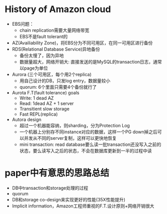 # History of Amazon cloud
- EBS问题：
    - chain replication需要大量网络带宽
    - EBS不是fault tolerant的
- AZ(Availiability Zone)，将EBS分为不同可用区，在同一可用区进行备份
- RDS(Relational Database Service)异地备份 
    - 备份太慢了，因为异地
    - 数据量超大，网络开销大: 直接发送的是MySQL的transaction日志，通常以page为单位
- Aurora (三个可用区，每个用2个replica)
    - 用自己设计的DB，只发log entry，数据量较小
    - quorum: 6个里面只需要4个备份就行了
- Aurota F.T(fault tolerance) goals
    - Write: 1 dead AZ
    - Read: 1dead AZ + 1 server
    - Transitient slow storage 
    - Fast REPL(replica)
- Autora design
    - 超过一个机器能容纳，则sharding，分为Protection Log
    - 一个机器上分别存不同instance对应的数据，这样一个PG down掉之后可以并发从不同的server复制，这样可以更快地恢复
    - mini transaction: read database要么读一批transaction还没写入之前的状态，要么读写入之后的状态，不会在数据库更新到一半的过程中读

# paper中有意思的思路总结
- DB中transaction和storage处理的过程
- quorum
- DB和storage co-design来实现更好的性能(35X性能提升)
- Implicit information，Amazon工程师重视的F.T.设计原则+网络开销很大

